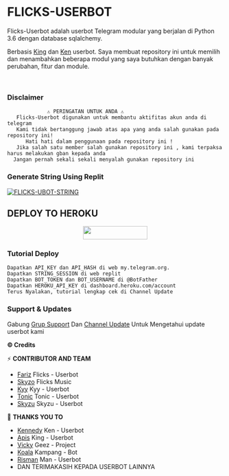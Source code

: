 #         FLICKS-USERBOT​    

Flicks-Userbot adalah userbot Telegram modular yang berjalan di Python 3.6 dengan database sqlalchemy.

Berbasis [King](https://github.com/apisuserbot/King-Userbot) dan [Ken](https://github.com/KennedyProject/KEN-UBOT) userbot. Saya membuat repository ini untuk memilih dan menambahkan beberapa modul yang saya butuhkan dengan banyak perubahan, fitur dan module.
    


<p align="center">&nbsp;</p>

### Disclaimer 
```
             ⚠️ PERINGATAN UNTUK ANDA ⚠️ ️
   Flicks-Userbot digunakan untuk membantu aktifitas akun anda di telegram
   Kami tidak bertanggung jawab atas apa yang anda salah gunakan pada repository ini!
      Hati hati dalam penggunaan pada repository ini !
   Jika salah satu member salah gunakan repository ini , kami terpaksa harus melakukan gban kepada anda 
  Jangan pernah sekali sekali menyalah gunakan repository ini
```


### Generate String Using Replit

[![FLICKS-UBOT-STRING](https://img.shields.io/badge/run-string__session.py-blue?style=for-the-badge&logo=repl.it)](https://replit.com/@fjgaming212/StringSession#main.py)


## DEPLOY TO HEROKU 
<p align="center"><a href="https://heroku.com/deploy?template=https://github.com/fjgaming212/Flicks-Userbot/tree/Flicks-Userbot"> <img src="https://img.shields.io/badge/Deploy%20To%20Heroku-blue?style=flat&logo=heroku" width="150" height="30.60" /></a></p>

### Tutorial Deploy
```
Dapatkan API_KEY dan API_HASH di web my.telegram.org.
Dapatkan STRING_SESSION di web replit
Dapatkan BOT_TOKEN dan BOT_USERNAME di @BotFather
Dapatkan HEROKU_API_KEY di dashboard.heroku.com/account
Terus Nyalakan, tutorial lengkap cek di Channel Update
```


### Support & Updates 
Gabung [Grup Support](https://t.me/FlicksSupport) Dan [Channel Update](https://t.me/GenXProject_Info) Untuk Mengetahui update userbot kami


  <b>© Credits</b></summary>


⚡ **CONTRIBUTOR AND TEAM**
*   [Fariz](https://github.com/fjgaming212/Flicks-Userbot)    Flicks - Userbot
*   [Skyzo](https://github.com/ridho17-ind/XBot-Music)     Flicks Music
*   [Kyy](http://github.com/muhammadrizky16/Kyy-Userbot)    Kyy - Userbot
*   [Tonic](http://github.com/Tonic990/Tonic-User)    Tonic - Userbot
*   [Skyzu](https://github.com/Skyzu/Skyzu-Userbot)     Skyzu - Userbot

🔰 **THANKS YOU TO**
*   [Kennedy](https://github.com/KennedyProject/KEN-UBOT)    Ken - Userbot
*   [Apis](https://github.com/apisuserbot/King-Userbot)     King - Userbot
*   [Vicky](https://github.com/Vckyou/Geez-Project)    Geez - Project 
*   [Koala](https://github.com/ManusiaRakitan/Kampang-Bot)    Kampang - Bot
*   [Risman](https://github.com/mrismanaziz/Man-Userbot)   Man - Userbot
*   DAN TERIMAKASIH KEPADA USERBOT LAINNYA
